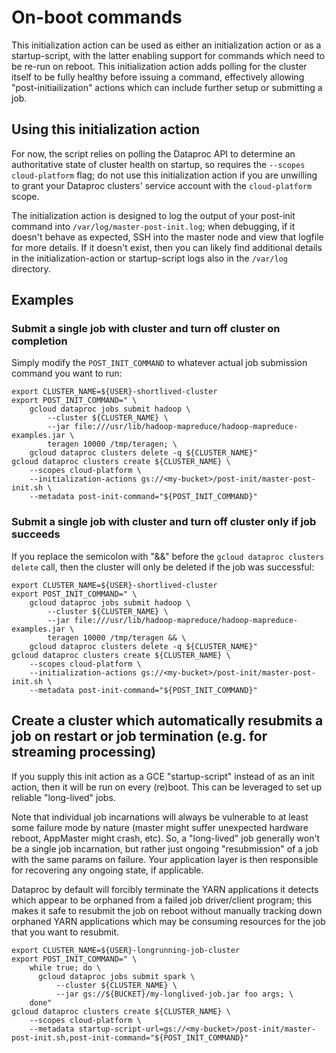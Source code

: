 # On-boot commands

This initialization action can be used as either an initialization action or as a startup-script,
with the latter enabling support for commands which need to be re-run on reboot. This
initialization action adds polling for the cluster itself to be fully healthy before issuing
a command, effectively allowing "post-initiailization" actions which can include further setup
or submitting a job.

## Using this initialization action

For now, the script relies on polling the Dataproc API to determine an authoritative state
of cluster health on startup, so requires the `--scopes cloud-platform` flag; do not use
this initialization action if you are unwilling to grant your Dataproc clusters' service
account with the `cloud-platform` scope.

The initialization action is designed to log the output of your post-init command into
`/var/log/master-post-init.log`; when debugging, if it doesn't behave as expected, SSH
into the master node and view that logfile for more details. If it doesn't exist, then
you can likely find additional details in the initialization-action or startup-script
logs also in the `/var/log` directory.

## Examples

### Submit a single job with cluster and turn off cluster on completion

Simply modify the `POST_INIT_COMMAND` to whatever actual job submission command you want to run:

    export CLUSTER_NAME=${USER}-shortlived-cluster
    export POST_INIT_COMMAND=" \
        gcloud dataproc jobs submit hadoop \
            --cluster ${CLUSTER_NAME} \
            --jar file:///usr/lib/hadoop-mapreduce/hadoop-mapreduce-examples.jar \
            teragen 10000 /tmp/teragen; \
        gcloud dataproc clusters delete -q ${CLUSTER_NAME}"
    gcloud dataproc clusters create ${CLUSTER_NAME} \
        --scopes cloud-platform \
        --initialization-actions gs://<my-bucket>/post-init/master-post-init.sh \
        --metadata post-init-command="${POST_INIT_COMMAND}"


### Submit a single job with cluster and turn off cluster only if job succeeds

If you replace the semicolon with "&&" before the `gcloud dataproc clusters delete` call, then
the cluster will only be deleted if the job was successful:

    export CLUSTER_NAME=${USER}-shortlived-cluster
    export POST_INIT_COMMAND=" \
        gcloud dataproc jobs submit hadoop \
            --cluster ${CLUSTER_NAME} \
            --jar file:///usr/lib/hadoop-mapreduce/hadoop-mapreduce-examples.jar \
            teragen 10000 /tmp/teragen && \
        gcloud dataproc clusters delete -q ${CLUSTER_NAME}"
    gcloud dataproc clusters create ${CLUSTER_NAME} \
        --scopes cloud-platform \
        --initialization-actions gs://<my-bucket>/post-init/master-post-init.sh \
        --metadata post-init-command="${POST_INIT_COMMAND}"

## Create a cluster which automatically resubmits a job on restart or job termination (e.g. for streaming processing)

If you supply this init action as a GCE "startup-script" instead of as an init action, then it
will be run on every (re)boot. This can be leveraged to set up reliable "long-lived" jobs.

Note that individual job incarnations will always be vulnerable to at least some failure mode
by nature (master might suffer unexpected hardware reboot, AppMaster might crash, etc). So,
a "long-lived" job generally won't be a single job incarnation, but rather just ongoing
"resubmission" of a job with the same params on failure. Your application layer is then
responsible for recovering any ongoing state, if applicable.

Dataproc by default will forcibly terminate the YARN applications it detects which appear
to be orphaned from a failed job driver/client program; this makes it safe to resubmit
the job on reboot without manually tracking down orphaned YARN applications which may be
consuming resources for the job that you want to resubmit.

    export CLUSTER_NAME=${USER}-longrunning-job-cluster
    export POST_INIT_COMMAND=" \
        while true; do \
          gcloud dataproc jobs submit spark \
              --cluster ${CLUSTER_NAME} \
              --jar gs://${BUCKET}/my-longlived-job.jar foo args; \
        done"
    gcloud dataproc clusters create ${CLUSTER_NAME} \
        --scopes cloud-platform \
        --metadata startup-script-url=gs://<my-bucket>/post-init/master-post-init.sh,post-init-command="${POST_INIT_COMMAND}"

